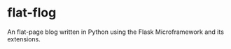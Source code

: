 flat-flog
=========

An flat-page blog written in Python using the Flask Microframework and its extensions.
